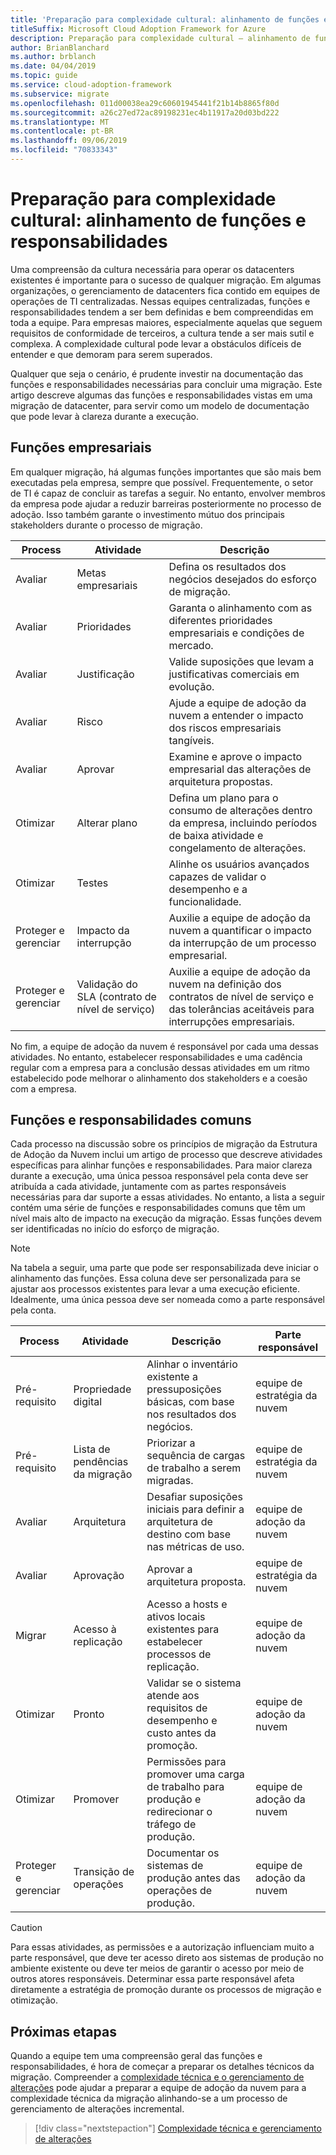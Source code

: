 ```yaml
---
title: 'Preparação para complexidade cultural: alinhamento de funções e responsabilidades'
titleSuffix: Microsoft Cloud Adoption Framework for Azure
description: Preparação para complexidade cultural – alinhamento de funções e responsabilidades.
author: BrianBlanchard
ms.author: brblanch
ms.date: 04/04/2019
ms.topic: guide
ms.service: cloud-adoption-framework
ms.subservice: migrate
ms.openlocfilehash: 011d00038ea29c60601945441f21b14b8865f80d
ms.sourcegitcommit: a26c27ed72ac89198231ec4b11917a20d03bd222
ms.translationtype: MT
ms.contentlocale: pt-BR
ms.lasthandoff: 09/06/2019
ms.locfileid: "70833343"
---
```

# <a name="prepare-for-cultural-complexity-aligning-roles-and-responsibilities"></a>Preparação para complexidade cultural: alinhamento de funções e responsabilidades

Uma compreensão da cultura necessária para operar os datacenters existentes é importante para o sucesso de qualquer migração. Em algumas organizações, o gerenciamento de datacenters fica contido em equipes de operações de TI centralizadas. Nessas equipes centralizadas, funções e responsabilidades tendem a ser bem definidas e bem compreendidas em toda a equipe. Para empresas maiores, especialmente aquelas que seguem requisitos de conformidade de terceiros, a cultura tende a ser mais sutil e complexa. A complexidade cultural pode levar a obstáculos difíceis de entender e que demoram para serem superados.

Qualquer que seja o cenário, é prudente investir na documentação das funções e responsabilidades necessárias para concluir uma migração. Este artigo descreve algumas das funções e responsabilidades vistas em uma migração de datacenter, para servir como um modelo de documentação que pode levar à clareza durante a execução.

## <a name="business-functions"></a>Funções empresariais

Em qualquer migração, há algumas funções importantes que são mais bem executadas pela empresa, sempre que possível. Frequentemente, o setor de TI é capaz de concluir as tarefas a seguir. No entanto, envolver membros da empresa pode ajudar a reduzir barreiras posteriormente no processo de adoção. Isso também garante o investimento mútuo dos principais stakeholders durante o processo de migração.

| Process | Atividade | Descrição |
|---------|---------|---------|
| Avaliar | Metas empresariais | Defina os resultados dos negócios desejados do esforço de migração. |
| Avaliar | Prioridades | Garanta o alinhamento com as diferentes prioridades empresariais e condições de mercado. |
| Avaliar | Justificação | Valide suposições que levam a justificativas comerciais em evolução. |
| Avaliar | Risco | Ajude a equipe de adoção da nuvem a entender o impacto dos riscos empresariais tangíveis. |
| Avaliar | Aprovar | Examine e aprove o impacto empresarial das alterações de arquitetura propostas. |
| Otimizar | Alterar plano | Defina um plano para o consumo de alterações dentro da empresa, incluindo períodos de baixa atividade e congelamento de alterações. |
| Otimizar | Testes | Alinhe os usuários avançados capazes de validar o desempenho e a funcionalidade. |
| Proteger e gerenciar | Impacto da interrupção | Auxilie a equipe de adoção da nuvem a quantificar o impacto da interrupção de um processo empresarial. |
| Proteger e gerenciar | Validação do SLA (contrato de nível de serviço) | Auxilie a equipe de adoção da nuvem na definição dos contratos de nível de serviço e das tolerâncias aceitáveis para interrupções empresariais. |

No fim, a equipe de adoção da nuvem é responsável por cada uma dessas atividades. No entanto, estabelecer responsabilidades e uma cadência regular com a empresa para a conclusão dessas atividades em um ritmo estabelecido pode melhorar o alinhamento dos stakeholders e a coesão com a empresa.

## <a name="common-roles-and-responsibilities"></a>Funções e responsabilidades comuns

Cada processo na discussão sobre os princípios de migração da Estrutura de Adoção da Nuvem inclui um artigo de processo que descreve atividades específicas para alinhar funções e responsabilidades. Para maior clareza durante a execução, uma única pessoa responsável pela conta deve ser atribuída a cada atividade, juntamente com as partes responsáveis necessárias para dar suporte a essas atividades. No entanto, a lista a seguir contém uma série de funções e responsabilidades comuns que têm um nível mais alto de impacto na execução da migração. Essas funções devem ser identificadas no início do esforço de migração.

> [!NOTE]
> Na tabela a seguir, uma parte que pode ser responsabilizada deve iniciar o alinhamento das funções. Essa coluna deve ser personalizada para se ajustar aos processos existentes para levar a uma execução eficiente. Idealmente, uma única pessoa deve ser nomeada como a parte responsável pela conta.

| Process | Atividade | Descrição | Parte responsável |
|---------|---------|---------|---------|
| Pré-requisito | Propriedade digital | Alinhar o inventário existente a pressuposições básicas, com base nos resultados dos negócios. | equipe de estratégia da nuvem |
| Pré-requisito | Lista de pendências da migração | Priorizar a sequência de cargas de trabalho a serem migradas. | equipe de estratégia da nuvem |
| Avaliar | Arquitetura | Desafiar suposições iniciais para definir a arquitetura de destino com base nas métricas de uso. | equipe de adoção da nuvem |
| Avaliar | Aprovação | Aprovar a arquitetura proposta. | equipe de estratégia da nuvem |
| Migrar | Acesso à replicação | Acesso a hosts e ativos locais existentes para estabelecer processos de replicação. | equipe de adoção da nuvem |
| Otimizar | Pronto | Validar se o sistema atende aos requisitos de desempenho e custo antes da promoção. | equipe de adoção da nuvem |
| Otimizar | Promover | Permissões para promover uma carga de trabalho para produção e redirecionar o tráfego de produção. | equipe de adoção da nuvem |
| Proteger e gerenciar | Transição de operações | Documentar os sistemas de produção antes das operações de produção. | equipe de adoção da nuvem |

> [!CAUTION]
> Para essas atividades, as permissões e a autorização influenciam muito a parte responsável, que deve ter acesso direto aos sistemas de produção no ambiente existente ou deve ter meios de garantir o acesso por meio de outros atores responsáveis. Determinar essa parte responsável afeta diretamente a estratégia de promoção durante os processos de migração e otimização.

## <a name="next-steps"></a>Próximas etapas

Quando a equipe tem uma compreensão geral das funções e responsabilidades, é hora de começar a preparar os detalhes técnicos da migração. Compreender a [complexidade técnica e o gerenciamento de alterações](./technical-complexity.md) pode ajudar a preparar a equipe de adoção da nuvem para a complexidade técnica da migração alinhando-se a um processo de gerenciamento de alterações incremental.

> [!div class="nextstepaction"]
> [Complexidade técnica e gerenciamento de alterações](./technical-complexity.md)
